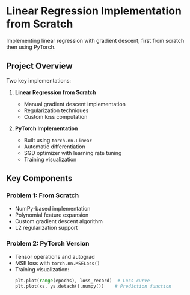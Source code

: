 # Linear Regression Implementation from Scratch

Implementing linear regression with gradient descent, first from scratch then using PyTorch.

## Project Overview
Two key implementations:
1. **Linear Regression from Scratch**
   - Manual gradient descent implementation
   - Regularization techniques
   - Custom loss computation

2. **PyTorch Implementation**  
   - Built using `torch.nn.Linear`  
   - Automatic differentiation  
   - SGD optimizer with learning rate tuning  
   - Training visualization  

## Key Components
### Problem 1: From Scratch
- NumPy-based implementation
- Polynomial feature expansion
- Custom gradient descent algorithm
- L2 regularization support

### Problem 2: PyTorch Version
- Tensor operations and autograd
- MSE loss with `torch.nn.MSELoss()`
- Training visualization:
  ```python
  plt.plot(range(epochs), loss_record)  # Loss curve
  plt.plot(xs, ys.detach().numpy())    # Prediction function
